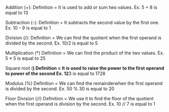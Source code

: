 Addition (+):
Definition = It is used to add or sum two values. Ex. 5 + 8 is equal to 13

Subtraction (-):
Definition = It subtracts the second value by the first one. Ex. 10 - 9 is equal to 1

Division (/):
Definition = We can find the quotient when the first operand is divided by the second. Ex. 10/2 is equal to 5

Multiplication (*)
Definition = We can find the product of the two values. Ex. 5 * 5 is equal to 25

Square root (**)
Definition = It is used to raise the power to the first operand to power of the second Ex. 12**3 is equal to 1728

Modulus (%)
Definition = We can find the remainderwhen the first operand is divided by the second. Ex. 50 % 30 is equal to 20

Floor Division (//)
Definition = We use it to find the floor of the quotient when the first operand is division by the second. Ex. 10 // 7 is equal to 1